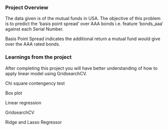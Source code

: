 ### Project Overview

 The data given is of the mutual funds in USA. The objective of this problem is to predict the ‘basis point spread’ over AAA bonds i.e. feature ‘bonds_aaa’ against each Serial Number.

Basis Point Spread indicates the additional return a mutual fund would give over the AAA rated bonds.


### Learnings from the project

 After completing this project you will have better understanding of how to apply linear model using GridsearchCV.

Chi square contengency test

Box plot

Linear regression

GridsearchCV

Ridge and Lasso Regressor


